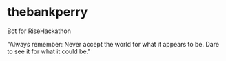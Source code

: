 # thebankperry
Bot for RiseHackathon

"Always remember: Never accept the world for what it appears to be. Dare to see it for what it could be."
